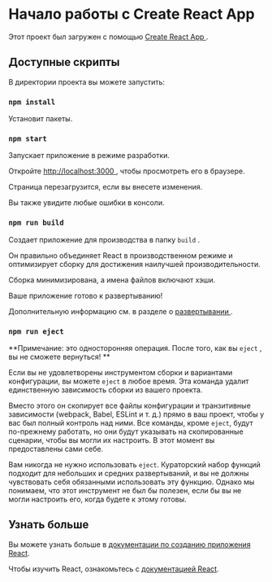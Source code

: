 # Начало работы с Create React App

Этот проект был загружен с помощью [ Create React App ](https://github.com/facebook/create-react-app) .

## Доступные скрипты

В директории проекта вы можете запустить:

### `npm install`

Установит пакеты.

### `npm start`

Запускает приложение в режиме разработки.

Откройте [ http://localhost:3000 ](http://localhost:3000) , чтобы просмотреть его в браузере.

Страница перезагрузится, если вы внесете изменения.

Вы также увидите любые ошибки в консоли.

### `npm run build`

Создает приложение для производства в папку `build` .

Он правильно объединяет React в производственном режиме и оптимизирует сборку для достижения наилучшей производительности.

Сборка минимизирована, а имена файлов включают хэши.

Ваше приложение готово к развертыванию!

Дополнительную информацию см. в разделе о [ развертывании ](https://facebook.github.io/create-react-app/docs/deployment) .

### `npm run eject`

**Примечание: это односторонняя операция. После того, как вы `eject` , вы не сможете вернуться! **

Если вы не удовлетворены инструментом сборки и вариантами конфигурации, вы можете `eject` в любое время. Эта команда удалит единственную зависимость сборки из вашего проекта.

Вместо этого он скопирует все файлы конфигурации и транзитивные зависимости (webpack, Babel, ESLint и т. д.) прямо в ваш проект, чтобы у вас был полный контроль над ними. Все команды, кроме `eject`, будут по-прежнему работать, но они будут указывать на скопированные сценарии, чтобы вы могли их настроить. В этот момент вы предоставлены сами себе.

Вам никогда не нужно использовать `eject`. Кураторский набор функций подходит для небольших и средних развертываний, и вы не должны чувствовать себя обязанными использовать эту функцию. Однако мы понимаем, что этот инструмент не был бы полезен, если бы вы не могли настроить его, когда будете к этому готовы.

## Узнать больше

Вы можете узнать больше в [документации по созданию приложения React](https://facebook.github.io/create-react-app/docs/getting-started).

Чтобы изучить React, ознакомьтесь с [документацией React](https://reactjs.org/).
